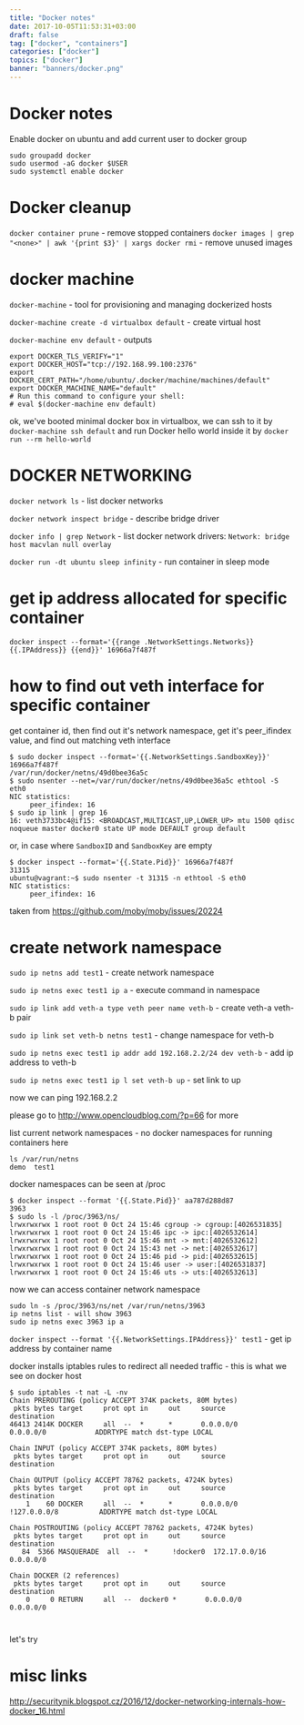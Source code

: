 ```yaml
---
title: "Docker notes"
date: 2017-10-05T11:53:31+03:00
draft: false
tag: ["docker", "containers"]
categories: ["docker"]
topics: ["docker"]
banner: "banners/docker.png"
---
```


# Docker notes

Enable docker on ubuntu and add current user to docker group
```
sudo groupadd docker
sudo usermod -aG docker $USER
sudo systemctl enable docker
```

# Docker cleanup

`docker container prune` - remove stopped containers
`docker images | grep "<none>" | awk '{print $3}' | xargs docker rmi` - remove unused images
# docker machine

`docker-machine` - tool for provisioning and managing dockerized hosts

`docker-machine create -d virtualbox default` - create virtual host

`docker-machine env default` - outputs

```
export DOCKER_TLS_VERIFY="1"
export DOCKER_HOST="tcp://192.168.99.100:2376"
export DOCKER_CERT_PATH="/home/ubuntu/.docker/machine/machines/default"
export DOCKER_MACHINE_NAME="default"
# Run this command to configure your shell:
# eval $(docker-machine env default)

```

ok, we've booted minimal docker box in virtualbox, we can ssh to it by 
`docker-machine ssh default` and run Docker hello world inside it by
`docker run --rm hello-world`


# DOCKER NETWORKING

`docker network ls` - list docker networks

`docker network inspect bridge` - describe bridge driver

`docker info | grep Network` - list docker network drivers: `Network: bridge host macvlan null overlay`

`docker run -dt ubuntu sleep infinity` - run container in sleep mode


# get ip address allocated for specific container

`docker inspect --format='{{range .NetworkSettings.Networks}}{{.IPAddress}} {{end}}' 16966a7f487f`

# how to find out veth interface for specific container

get container id, then find out it's network namespace, get it's peer_ifindex value, and find out matching veth interface

```
$ sudo docker inspect --format='{{.NetworkSettings.SandboxKey}}' 16966a7f487f
/var/run/docker/netns/49d0bee36a5c
$ sudo nsenter --net=/var/run/docker/netns/49d0bee36a5c ethtool -S eth0
NIC statistics:
     peer_ifindex: 16
$ sudo ip link | grep 16
16: veth3733bc4@if15: <BROADCAST,MULTICAST,UP,LOWER_UP> mtu 1500 qdisc noqueue master docker0 state UP mode DEFAULT group default
```
or, in case where `SandboxID` and `SandboxKey` are empty

```
$ docker inspect --format='{{.State.Pid}}' 16966a7f487f
31315
ubuntu@vagrant:~$ sudo nsenter -t 31315 -n ethtool -S eth0
NIC statistics:
     peer_ifindex: 16
```

taken from https://github.com/moby/moby/issues/20224




# create network namespace

`sudo ip netns add test1` - create network namespace

`sudo ip netns exec test1 ip a` - execute command in namespace

`sudo ip link add veth-a type veth peer name veth-b` - create veth-a veth-b pair

`sudo ip link set veth-b netns test1` - change namespace for veth-b

`sudo ip netns exec test1 ip addr add 192.168.2.2/24 dev veth-b` - add ip address to veth-b

`sudo ip netns exec test1 ip l set veth-b up` - set link to up

now we can ping 192.168.2.2

please go to http://www.opencloudblog.com/?p=66 for more

list current network namespaces - no docker namespaces for running containers here

```
ls /var/run/netns
demo  test1
```

docker namespaces can be seen at /proc


```
$ docker inspect --format '{{.State.Pid}}' aa787d288d87
3963
$ sudo ls -l /proc/3963/ns/
lrwxrwxrwx 1 root root 0 Oct 24 15:46 cgroup -> cgroup:[4026531835]
lrwxrwxrwx 1 root root 0 Oct 24 15:46 ipc -> ipc:[4026532614]
lrwxrwxrwx 1 root root 0 Oct 24 15:46 mnt -> mnt:[4026532612]
lrwxrwxrwx 1 root root 0 Oct 24 15:43 net -> net:[4026532617]
lrwxrwxrwx 1 root root 0 Oct 24 15:46 pid -> pid:[4026532615]
lrwxrwxrwx 1 root root 0 Oct 24 15:46 user -> user:[4026531837]
lrwxrwxrwx 1 root root 0 Oct 24 15:46 uts -> uts:[4026532613]

```

now we can access container network namespace


```
sudo ln -s /proc/3963/ns/net /var/run/netns/3963
ip netns list - will show 3963
sudo ip netns exec 3963 ip a
```

`docker inspect --format '{{.NetworkSettings.IPAddress}}' test1` - get ip address by container name

docker installs iptables rules to redirect all needed traffic - this is what we see on docker host

```
$ sudo iptables -t nat -L -nv
Chain PREROUTING (policy ACCEPT 374K packets, 80M bytes)
 pkts bytes target     prot opt in     out     source               destination
46413 2414K DOCKER     all  --  *      *       0.0.0.0/0            0.0.0.0/0            ADDRTYPE match dst-type LOCAL

Chain INPUT (policy ACCEPT 374K packets, 80M bytes)
 pkts bytes target     prot opt in     out     source               destination

Chain OUTPUT (policy ACCEPT 78762 packets, 4724K bytes)
 pkts bytes target     prot opt in     out     source               destination
    1    60 DOCKER     all  --  *      *       0.0.0.0/0           !127.0.0.0/8          ADDRTYPE match dst-type LOCAL

Chain POSTROUTING (policy ACCEPT 78762 packets, 4724K bytes)
 pkts bytes target     prot opt in     out     source               destination
   84  5366 MASQUERADE  all  --  *      !docker0  172.17.0.0/16        0.0.0.0/0

Chain DOCKER (2 references)
 pkts bytes target     prot opt in     out     source               destination
    0     0 RETURN     all  --  docker0 *       0.0.0.0/0            0.0.0.0/0
```

#

let's try


# misc links

http://securitynik.blogspot.cz/2016/12/docker-networking-internals-how-docker_16.html
